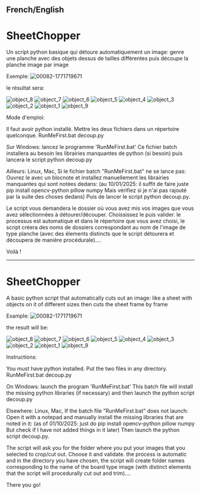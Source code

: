 French/English
-----
# SheetChopper
Un script python basique qui détoure automatiquement un image: genre une planche avec des objets dessus de tailles différentes puis découpe la planche image par image

Exemple:
![00082-1771719671](https://github.com/user-attachments/assets/8d47ec10-7a68-4b97-b9a0-48b710e3d7b3)

le résultat sera:

![object_8](https://github.com/user-attachments/assets/3c4dee16-fe5f-4d4e-9688-36c78c4ff45b)
![object_7](https://github.com/user-attachments/assets/28560715-cbc1-410f-8c4d-58643379f2f3)
![object_6](https://github.com/user-attachments/assets/a33c3359-147b-47cf-9ca0-e4715f586006)
![object_5](https://github.com/user-attachments/assets/c60020b6-ae22-4ff7-8a14-734540a0655c)
![object_4](https://github.com/user-attachments/assets/f9f06382-0189-4d8e-916f-026224fa1e4e)
![object_3](https://github.com/user-attachments/assets/59d8507d-751c-461d-be5c-feb417955a92)
![object_2](https://github.com/user-attachments/assets/babbe988-fed1-48d6-b134-4f0aebef537a)
![object_1](https://github.com/user-attachments/assets/7db863f7-05fb-4bfd-a463-92ab4907c9f7)
![object_9](https://github.com/user-attachments/assets/7da9fe90-c1d5-4834-bf91-41db7e8b9b4c)

Mode d'emploi:

Il faut avoir python installé.
Mettre les deux fichiers dans un répertoire quelconque.
RunMeFirst.bat
decoup.py

Sur Windows: lancez le programme 'RunMeFirst.bat'
Ce fichier batch installera au besoin les librairies manquantes de python (si besoin) puis lancera le script python decoup.py

Ailleurs: Linux, Mac,
Si le fichier batch "RunMeFirst.bat" ne se lance pas:
Ouvrez le avec un blocnote et installez manuellement les librairies manquantes qui sont notées dedans:
(au 10/01/2025: il suffit de faire juste
pip install opencv-python pillow numpy 
Mais vérifiez si je n'ai pas rajouté par la suite des choses dedans)
Puis de lancer le script python
decoup.py.

Le script vous demandera le dossier où vous avez mis vos images que vous avez sélectionnées à détourer/découper.
Choississez le puis valider.
le processus est automatique et dans le répertoire que vous avez choisi, le script créera des noms de dossiers correspondant au nom de l'image de type planche (avec des élements distincts que le script détourera et découpera de manière procédurale)....

Voilà !

-----

# SheetChopper
A basic python script that automatically cuts out an image: like a sheet with objects on it of different sizes then cuts the sheet frame by frame

Example:
![00082-1771719671](https://github.com/user-attachments/assets/8d47ec10-7a68-4b97-b9a0-48b710e3d7b3)

the result will be:

![object_8](https://github.com/user-attachments/assets/3c4dee16-fe5f-4d4e-9688-36c78c4ff45b)
![object_7](https://github.com/user-attachments/assets/28560715-cbc1-410f-8c4d-58643379f2f3)
![object_6](https://github.com/user-attachments/assets/a33c3359-147b-47cf-9ca0-e4715f586006)
![object_5](https://github.com/user-attachments/assets/c60020b6-ae22-4ff7-8a14-734540a0655c)
![object_4](https://github.com/user-attachments/assets/f9f06382-0189-4d8e-916f-026224fa1e4e)
![object_3](https://github.com/user-attachments/assets/59d8507d-751c-461d-be5c-feb417955a92)
![object_2](https://github.com/user-attachments/assets/babbe988-fed1-48d6-b134-4f0aebef537a)
![object_1](https://github.com/user-attachments/assets/7db863f7-05fb-4bfd-a463-92ab4907c9f7)
![object_9](https://github.com/user-attachments/assets/7da9fe90-c1d5-4834-bf91-41db7e8b9b4c)

Instructions:

You must have python installed.
Put the two files in any directory.
RunMeFirst.bat
decoup.py

On Windows: launch the program 'RunMeFirst.bat'
This batch file will install the missing python libraries (if necessary) and then launch the python script decoup.py

Elsewhere: Linux, Mac,
If the batch file "RunMeFirst.bat" does not launch:
Open it with a notepad and manually install the missing libraries that are noted in it:
(as of 01/10/2025: just do
pip install opencv-python pillow numpy
But check if I have not added things in it later)
Then launch the python script
decoup.py.

The script will ask you for the folder where you put your images that you selected to crop/cut out.
Choose it and validate.
the process is automatic and in the directory you have chosen, the script will create folder names corresponding to the name of the board type image (with distinct elements that the script will procedurally cut out and trim)....

There you go!
